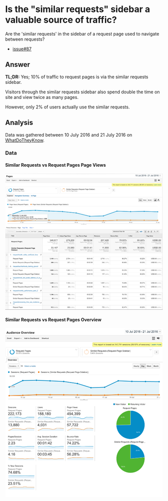 # Is the "similar requests" sidebar a valuable source of traffic?

Are the 'similar requests' in the sidebar of a request page used to navigate between requests?

- [issue#87](https://github.com/mysociety/alaveteli-experiments/issues/87)

## Answer

**TL;DR:** Yes; 10% of traffic to request pages is via the similar requests sidebar.

Visitors through the similar requests sidebar also spend double the time on site and view twice as many pages.

However, only 2% of users actually use the similar requests.

## Analysis

Data was gathered between 10 July 2016 and 21 July 2016 on [WhatDoTheyKnow](https://www.whatdotheyknow.com).

### Data

#### Similar Requests vs Request Pages Page Views

![Similar Requests vs Request Pages Page Views](similar-requests-usage/similar-requests-vs-total-page-views.png)

#### Similar Requests vs Request Pages Overview

![Similar Requests vs Request Pages Overview](similar-requests-usage/similar-requests-vs-total-overview.png)
